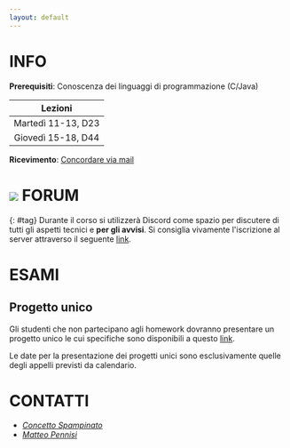 ```yaml
---
layout: default
---
```


# INFO

**Prerequisiti**: Conoscenza dei linguaggi di programmazione (C/Java)  

| Lezioni            |
| :----------------: |
| Martedì 11-13, D23 |
| Giovedì 15-18, D44 |

**Ricevimento**: [Concordare via mail](#staff) 

# ![](https://img.shields.io/badge/-7289DA?style=flat&logo=discord&logoColor=white) FORUM 
{: #tag}
Durante il corso si utilizzerà Discord come spazio per discutere di tutti gli aspetti tecnici e **per gli avvisi**. Si consiglia vivamente l'iscrizione al server attraverso il seguente [link](https://discord.gg/2nmkEMKbDw).

# ESAMI

## Progetto unico

Gli studenti che non partecipano agli homework dovranno presentare un progetto unico le cui specifiche sono
disponibili a questo [link](https://drive.google.com/file/d/108HxBicJ0u5Dils_82hDVs94bTGHVvOI/view?usp=sharing).

Le date per la presentazione dei progetti unici sono
esclusivamente quelle degli appelli previsti da calendario. 

# CONTATTI

- *[Concetto Spampinato](mailto:concetto.spampinato@unict.it)*
- *[Matteo Pennisi](mailto:matteo.pennisi@phd.unict.it)*

